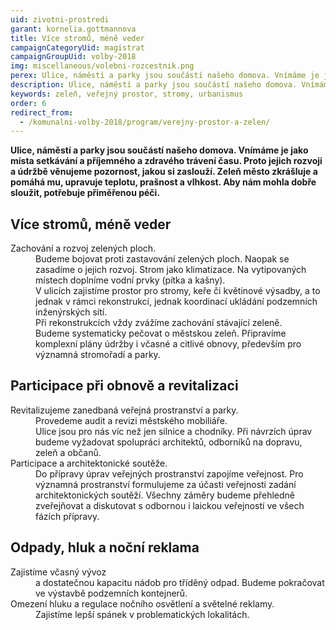 ```yaml
---
uid: zivotni-prostredi
garant: kornelia.gottmannova
title: Více stromů, méně veder
campaignCategoryUid: magistrat
campaignGroupUid: volby-2018
img: miscellaneous/volebni-rozcestnik.png
perex: Ulice, náměstí a parky jsou součástí našeho domova. Vnímáme je jako místa setkávání a příjemného a zdravého trávení času. Proto jejich rozvoji a údržbě věnuje pozornost, jakou si zaslouží.
description: Ulice, náměstí a parky jsou součástí našeho domova. Vnímáme je jako místa setkávání a příjemného a zdravého trávení času. Proto jejich rozvoji a údržbě věnuje pozornost, jakou si zaslouží.
keywords: zeleň, veřejný prostor, stromy, urbanismus
order: 6
redirect_from:
  - /komunalni-volby-2018/program/verejny-prostor-a-zelen/
---
```


**Ulice, náměstí a parky jsou součástí našeho domova. Vnímáme je jako místa setkávání a příjemného a zdravého trávení času. Proto jejich rozvoji a údržbě věnujeme pozornost, jakou si zaslouží. Zeleň město zkrášluje a pomáhá mu, upravuje teplotu, prašnost a vlhkost. Aby nám mohla dobře sloužit, potřebuje přiměřenou péči.**

## Více stromů, méně veder

<dl class="c-program-key-point-list">
	<dt>Zachování a rozvoj zelených ploch.</dt>
	<dd>Budeme bojovat proti zastavování zelených ploch. Naopak se zasadíme o jejich rozvoj. Strom jako klimatizace. Na vytipovaných místech doplníme vodní prvky (pítka a kašny).</dd>
	<dd>V ulicích zajistíme prostor pro stromy, keře či květinové výsadby, a to jednak v rámci rekonstrukcí, jednak koordinací ukládání podzemních inženýrských sítí.</dd>
	<dd>Při rekonstrukcích vždy zvážíme zachování stávající zeleně.</dd>
	<dd>Budeme systematicky pečovat o městskou zeleň. Připravíme komplexní plány údržby i včasné a citlivé obnovy, především pro významná stromořadí a parky.</dd>
</dl>

## Participace při obnově a revitalizaci

<dl class="c-program-key-point-list">
	<dt>Revitalizujeme zanedbaná veřejná prostranství a parky.</dt>
	<dd>Provedeme audit a revizi městského mobiliáře.</dd>
    <dd>Ulice jsou pro nás víc než jen silnice a chodníky. Při návrzích úprav budeme vyžadovat spolupráci architektů, odborníků na dopravu, zeleň a občanů.</dd>
    <dt>Participace a architektonické soutěže.</dt>
    <dd>Do přípravy úprav veřejných prostranství zapojíme veřejnost. Pro významná prostranství formulujeme za účasti veřejnosti zadání architektonických soutěží. Všechny záměry budeme přehledně zveřejňovat a diskutovat s odbornou i laickou veřejností ve všech fázích přípravy.</dd>
</dl>

## Odpady, hluk a noční reklama

<dl class="c-program-key-point-list">
    <dt>Zajistíme včasný vývoz</dt>
    <dd>a dostatečnou kapacitu nádob pro tříděný odpad. Budeme pokračovat ve výstavbě podzemních kontejnerů.</dd>
    <dt>Omezení hluku a regulace nočního osvětlení a světelné reklamy.</dt>
    <dd>Zajistíme lepší spánek v problematických lokalitách.</dd>
</dl>